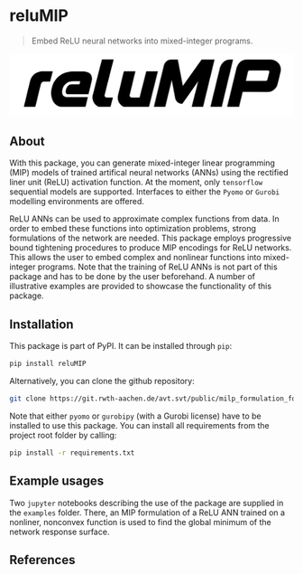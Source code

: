 # reluMIP
> Embed ReLU neural networks into mixed-integer programs.

![](docs/logo.png)

## About
With this package, you can generate mixed-integer linear programming (MIP) models of trained artifical neural networks (ANNs) using the rectified liner unit (ReLU) activation function. At the moment, only `tensorflow` sequential models are supported. Interfaces to either the `Pyomo` or `Gurobi` modelling environments are offered.

ReLU ANNs can be used to approximate complex functions from data. In order to embed these functions into optimization problems, strong formulations of the network are needed. This package employs progressive bound tightening procedures to produce MIP encodings for ReLU networks. This allows the user to embed complex and nonlinear functions into mixed-integer programs. Note that the training of ReLU ANNs is not part of this package and has to be done by the user beforehand. A number of illustrative examples are provided to showcase the functionality of this package.


## Installation
This package is part of PyPI. It can be installed through `pip`:

```sh
pip install reluMIP
```

Alternatively, you can clone the github repository:

```sh
git clone https://git.rwth-aachen.de/avt.svt/public/milp_formulation_for_relu_anns.git
```
Note that either `pyomo` or `gurobipy` (with a Gurobi license) have to be installed to use this package. You can install all requirements from the project root folder by calling:

```sh
pip install -r requirements.txt
```

## Example usages
Two `jupyter` notebooks describing the use of the package are supplied in the `examples` folder. There, an MIP formulation of a ReLU ANN trained on a nonliner, nonconvex function is used to find the global minimum of the network response surface.

## References





